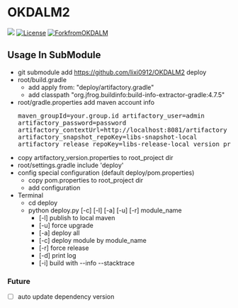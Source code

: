 # OKDALM2

[![](https://img.shields.io/badge/lastest_version-1.3-orange.svg)](CHANGELOG.md)
[![License](https://img.shields.io/badge/license-Apache%202.0-blue.svg)](http://www.apache.org/licenses/LICENSE-2.0)
[![ForkfromOKDALM](https://img.shields.io/badge/base-OKDALM-green.svg)](https://github.com/luckybilly/OKDALM)

## Usage In SubModule

- git submodule add https://github.com/lixi0912/OKDALM2 deploy
- root/build.gradle
    - add apply from: "deploy/artifactory.gradle"        
    - add classpath "org.jfrog.buildinfo:build-info-extractor-gradle:4.7.5"
- root/gradle.properties add maven account info
        <pre>
        maven_groupId=your.group.id
        artifactory_user=admin
        artifactory_password=password
        artifactory_contextUrl=http://localhost:8081/artifactory
        artifactory_snapshot_repoKey=libs-snapshot-local
        artifactory_release_repoKey=libs-release-local
        version_prefix=
        </pre>
- copy artifactory_version.properties to root_project dir
- root/settings.gradle include 'deploy'
- config special configuration (default deploy/pom.properties)
  - copy pom.properties to root_project dir
  - add configuration
- Terminal
  - cd deploy
  - python deploy.py [-c] [-l] [-a] [-u] [-r] module_name
      - [-l] publish to local maven
      - [-u] force upgrade
      - [-a] deploy all
      - [-c] deploy module by module_name
      - [-r] force release 
      - [-d] print log
      - [-i] build with --info --stacktrace 

### Future

 - [ ] auto update dependency version